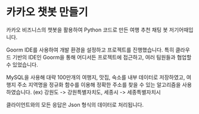 # 카카오 챗봇 만들기

카카오 비즈니스의 챗봇을 활용하여 Python 코드로 만든 여행 추천 채팅 봇 저기어때입니다.

Goorm IDE를 사용하여 개발 환경을 설정하고 프로젝트를 진행했습니다. 특히 클라우드 기반의 IDE인 Goorm을 통해 어디서든 프로젝트에 접근하고, 여러 팀원들과 협업할 수 있었습니다.

MySQL을 사용해 대략 100만개의 여행지, 맛집, 숙소를 내부 데이터로 저장하였고, 여행지 주소 지역명을 정규화 함수를 이용해 정확한 주소를 찾을 수 있는 알고리즘을 사용하였습니다.
(ex) 강원도 -> 강원특별자치도, 세종시 -> 세종특별자치시

클라이언트와의 모든 응답은 Json 형식의 데이터로 처리됩니다.
